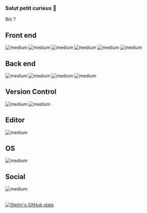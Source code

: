### Salut petit curieux 👋

<p> 
Bio ? </br>
</p>
<h2> Front end </h2>
<img align="left" alt="medium" src="https://img.shields.io/badge/-HTML5-%23E44D27?style=for-the-badge&logo=html5&logoColor=ffffff" />
<img align="left" alt="medium" src="https://img.shields.io/badge/JAVASCRIPT-323330?style=for-the-badge&logo=javascript&logoColor=F7DF1E" />
<img align="left" alt="medium" src="https://img.shields.io/badge/-CSS3-%231572B6?style=for-the-badge&logo=css3" />
<img align="left" alt="medium" src="https://img.shields.io/badge/SASS-6a0b88?style=for-the-badge&logo=SASS" />
<img align="left" alt="medium" src="https://img.shields.io/badge/Bootstrap-563D7C?style=for-the-badge&logo=bootstrap&logoColor=white" />
<img align="left" alt="medium" src="https://img.shields.io/badge/Vue.js-35495E?style=for-the-badge&logo=vue.js&logoColor=4FC08D" /> </br>


<h2> Back end </h2>
<img align="left" alt="medium" src="https://img.shields.io/badge/php-%23777BB4.svg?style=for-the-badge&logo=php&logoColor=white" />
<img align="left" alt="medium" src="https://img.shields.io/badge/wordpress-%231572B6?style=for-the-badge&logo=wordpress" />
<img align="left" alt="medium" src="https://img.shields.io/badge/adminer-10ef4c?style=for-the-badge&logo=adminer" />
<img align="left" alt="medium" src="https://img.shields.io/badge/MySQL-00000F?style=for-the-badge&logo=mysql&logoColor=white" /> </br>


<h2> Version Control </h2>
<img align="left" alt="medium" src="https://img.shields.io/badge/github-272b33?style=for-the-badge&logo=github&logoColor=white" />
<img align="left" alt="medium" src="https://img.shields.io/badge/git-%23F05033.svg?style=for-the-badge&logo=git&logoColor=white" /> </br>


<h2> Editor </h2>
<img align="left" alt="medium" src="https://img.shields.io/badge/Visual%20Studio%20Code-0078d7.svg?style=for-the-badge&logo=visual-studio-code&logoColor=white" /> </br>


<h2> OS </h2>
<img align="left" alt="medium" src="https://img.shields.io/badge/ubuntu-0078D6?style=for-the-badge&logo=ubuntu&logoColor=white"> </br>


<h2> Social </h2>
<a href="https://www.linkedin.com/in/stephen-woirin" target="_blank"><img align="left" alt="medium" src="https://img.shields.io/badge/-Stephen-black?style=for-the-badge&logo=Linkedin"></br>

<h6></h6>

![Stphn's GitHub stats](https://github-readme-stats.vercel.app/api?username=Stphn-Wrn&show_icons=true&theme=tokyonight)
 

